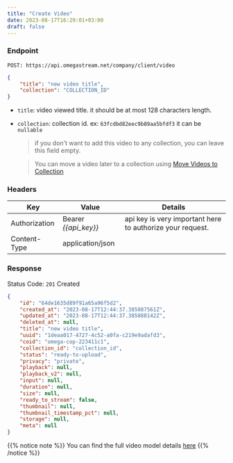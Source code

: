 ```yaml
---
title: "Create Video"
date: 2023-08-17T16:29:01+03:00
draft: false
---
```


### Endpoint

```url
POST: https://api.omegastream.net/company/client/video
```

```json
{
    "title": "new video title",
    "collection": "COLLECTION_ID"
}
```

- `title`: video viewed title. it should be at most 128 characters length.
- `collection`: collection id. ex: `63fcdbd82eec9b89aa5bfdf3` it can be `nullable`

    > if you don't want to add this video to any collection, you can leave this field empty.
    
    > You can move a video later to a collection using [Move Videos to Collection](/collection/move_videos_to_collection)


### Headers

| Key           | Value              | Details                                                 |
|---------------|--------------------|---------------------------------------------------------|
| Authorization | Bearer *{{api_key}}* | api key is very important here to authorize your request. |
| Content-Type  | application/json   |   |


### Response

Status Code: `201` Created

```json
{
    "id": "64de1635d89f91a65a96f5d2",
    "created_at": "2023-08-17T12:44:37.385087561Z",
    "updated_at": "2023-08-17T12:44:37.385088142Z",
    "deleted_at": null,
    "title": "new video title",
    "uuid": "1deaa017-4727-4c52-a0fa-c219e9adafd3",
    "coid": "omega-cop-223411c1",
    "collection_id": "collection_id",
    "status": "ready-to-upload",
    "privacy": "private",
    "playback": null,
    "playback_v2": null,
    "input": null,
    "duration": null,
    "size": null,
    "ready_to_stream": false,
    "thumbnail": null,
    "thumbnail_timestamp_pct": null,
    "storage": null,
    "meta": null
}
```

{{% notice note %}}
You can find the full video model details [here](/video/managment/video_model)
{{% /notice %}}

